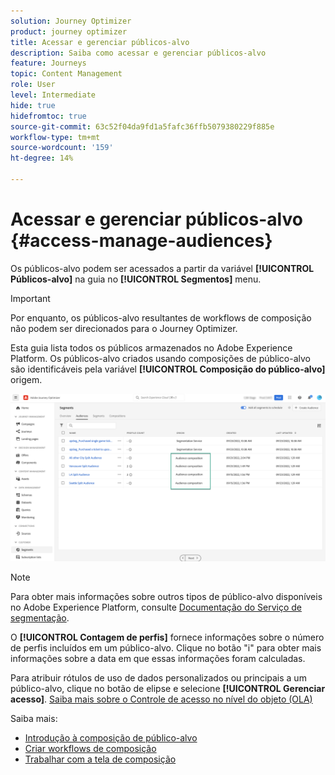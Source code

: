 ```yaml
---
solution: Journey Optimizer
product: journey optimizer
title: Acessar e gerenciar públicos-alvo
description: Saiba como acessar e gerenciar públicos-alvo
feature: Journeys
topic: Content Management
role: User
level: Intermediate
hide: true
hidefromtoc: true
source-git-commit: 63c52f04da9fd1a5fafc36ffb5079380229f885e
workflow-type: tm+mt
source-wordcount: '159'
ht-degree: 14%

---
```



# Acessar e gerenciar públicos-alvo {#access-manage-audiences}

Os públicos-alvo podem ser acessados a partir da variável **[!UICONTROL Públicos-alvo]** na guia no **[!UICONTROL Segmentos]** menu.

>[!IMPORTANT]
>
>Por enquanto, os públicos-alvo resultantes de workflows de composição não podem ser direcionados para o Journey Optimizer.

Esta guia lista todos os públicos armazenados no Adobe Experience Platform. Os públicos-alvo criados usando composições de público-alvo são identificáveis pela variável **[!UICONTROL Composição do público-alvo]** origem.

![](assets/audiences-list.png)

>[!NOTE]
>
>Para obter mais informações sobre outros tipos de público-alvo disponíveis no Adobe Experience Platform, consulte [Documentação do Serviço de segmentação](https://experienceleague.adobe.com/docs/experience-platform/segmentation/ui/overview.html).

O **[!UICONTROL Contagem de perfis]** fornece informações sobre o número de perfis incluídos em um público-alvo. Clique no botão &quot;i&quot; para obter mais informações sobre a data em que essas informações foram calculadas.

Para atribuir rótulos de uso de dados personalizados ou principais a um público-alvo, clique no botão de elipse e selecione **[!UICONTROL Gerenciar acesso]**. [Saiba mais sobre o Controle de acesso no nível do objeto (OLA)](../administration/object-based-access.md)

<!--
-edit an audience?
-->

Saiba mais:

* [Introdução à composição de público-alvo](get-started-audience-orchestration.md)
* [Criar workflows de composição](create-compositions.md)
* [Trabalhar com a tela de composição](composition-canvas.md)
